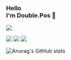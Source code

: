 ### Hello<br/> I'm Double.Pos 👋

<!--
**DubblePos/DubblePos** is a ✨ _special_ ✨ repository because its `README.md` (this file) appears on your GitHub profile.

Here are some ideas to get you started:

- 🔭 I’m currently working on ...
- 🌱 I’m currently learning ...
- 👯 I’m looking to collaborate on ...
- 🤔 I’m looking for help with ...
- 💬 Ask me about ...
- 📫 How to reach me: ...
- 😄 Pronouns: ...
- ⚡ Fun fact: ...
-->
<a href="https://dubblepos.github.io/portfolio/" target="_blank"><img src="https://img.shields.io/badge/포트폴리오-배경색?style=뱃지모양&logo=로고&logoColor=white"/></a>


<a href="http://13.209.84.189:8080/Kmarket/" target="_blank"><img src="https://img.shields.io/badge/Kmarket-배경색?style=뱃지모양&logo=로고&logoColor=white"/></a> <a href="http://13.209.84.189:8080/Farmstory/" target="_blank"><img src="https://img.shields.io/badge/Farmstory-배경색?style=뱃지모양&logo=로고&logoColor=white"/></a> <a href="http://13.209.84.189:8080/TheJoenMovie/" target="_blank"><img src="https://img.shields.io/badge/TheJoenMovie-배경색?style=뱃지모양&logo=로고&logoColor=white"/></a>

![Anurag's GitHub stats](https://github-readme-stats.vercel.app/api?username=DubblePos&show_icons=true&theme=radical)
